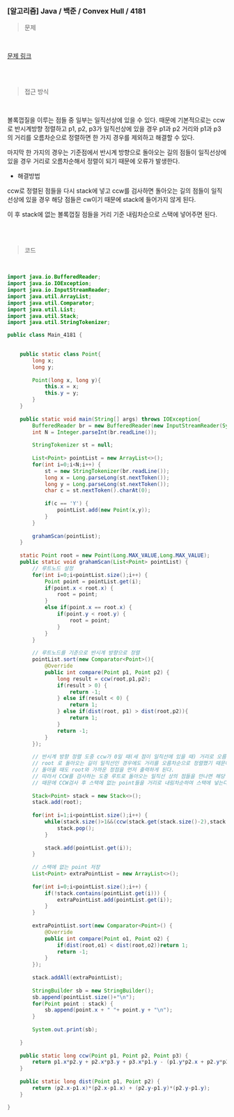<h3>[알고리즘]  Java / 백준 /  Convex Hull / 4181 </h3>

> 문제
> 

<br>

[문제 링크](https://www.acmicpc.net/problem/4181)

<br>

<br>

> 접근 방식
> 

<br>

볼록껍질을 이루는 점들 중 일부는 일직선상에 있을 수 있다. 때문에 기본적으로는 ccw로 반시계방향 정렬하고 p1, p2, p3가 일직선상에 있을 경우 p1과 p2 거리와 p1과 p3의 거리를 오름차순으로 정렬하면 한 가지 경우를 제외하고 해결할 수 있다.

마지막 한 가지의 경우는 기준점에서 반시계 방향으로 돌아오는 길의 점들이 일직선상에 있을 경우 거리로 오름차순해서 정렬이 되기 때문에 오류가 발생한다. 

- 해결방법

ccw로 정렬된 점들을 다시 stack에 넣고 ccw를 검사하면 돌아오는 길의 점들이 일직선상에 있을 경우 해당 점들은 cw이기 때문에 stack에 들어가지 않게 된다.

이 후 stack에 없는 볼록껍질 점들을 거리 기준 내림차순으로 스택에 넣어주면 된다.

<br>
<br>

> 코드
> 

<br>

```java
import java.io.BufferedReader;
import java.io.IOException;
import java.io.InputStreamReader;
import java.util.ArrayList;
import java.util.Comparator;
import java.util.List;
import java.util.Stack;
import java.util.StringTokenizer;

public class Main_4181 {

	
	public static class Point{
		long x;
		long y;
		
		Point(long x, long y){
			this.x = x;
			this.y = y;
		}
	}
	
	public static void main(String[] args) throws IOException{
		BufferedReader br = new BufferedReader(new InputStreamReader(System.in));
		int N = Integer.parseInt(br.readLine());
		
		StringTokenizer st = null;
		
		List<Point> pointList = new ArrayList<>();
		for(int i=0;i<N;i++) {
			st = new StringTokenizer(br.readLine());
			long x = Long.parseLong(st.nextToken());
			long y = Long.parseLong(st.nextToken());
			char c = st.nextToken().charAt(0);
			
			if(c == 'Y') {
				pointList.add(new Point(x,y));
			}
		}
		
		grahamScan(pointList);
	}
	
	static Point root = new Point(Long.MAX_VALUE,Long.MAX_VALUE);
	public static void grahamScan(List<Point> pointList) {
		// 루트노드 설정
		for(int i=0;i<pointList.size();i++) {
			Point point = pointList.get(i);
			if(point.x < root.x) {
				root = point;
			}
			else if(point.x == root.x) {
				if(point.y < root.y) {
					root = point;
				}
			}
		}
		
		// 루트노드를 기준으로 반시계 방향으로 정렬
		pointList.sort(new Comparator<Point>(){
			@Override
			public int compare(Point p1, Point p2) {
				long result = ccw(root,p1,p2);
				if(result > 0) {
					return -1;
				} else if(result < 0) {
					return 1;
				} else if(dist(root, p1) > dist(root,p2)){
					return 1;
				}
				return -1;
			}
		});
		
		// 반시계 방향 정렬 도중 ccw가 0일 때(세 점이 일직선에 있을 때) 거리로 오름차순 하였다.
		// root 로 돌아오는 길이 일직선인 경우에도 거리를 오름차순으로 정렬했기 때문에 
		// 돌아올 때도 root와 가까운 정점을 먼저 출력하게 된다.
		// 따라서 CCW를 검사하는 도중 루트로 돌아오는 일직선 상의 점들을 만나면 해당 점들은 CW가 되어 스택에서 빠지게 된다.
		// 때문에 CCW검사 후 스택에 없는 point들을 거리로 내림차순하여 스택에 넣는다.
		
		Stack<Point> stack = new Stack<>();
		stack.add(root);
		
		for(int i=1;i<pointList.size();i++) {
			while(stack.size()>1&&(ccw(stack.get(stack.size()-2),stack.get(stack.size()-1),pointList.get(i)) < 0)) {
				stack.pop();
			}
			
			stack.add(pointList.get(i));
		}
		
		// 스택에 없는 point 저장
		List<Point> extraPointList = new ArrayList<>();
		
		for(int i=0;i<pointList.size();i++) {
			if(!stack.contains(pointList.get(i))) {
				extraPointList.add(pointList.get(i));
			}
		}
		
		extraPointList.sort(new Comparator<Point>() {
			@Override
			public int compare(Point o1, Point o2) {
				if(dist(root,o1) < dist(root,o2))return 1;
				return -1;
			}
		});
		
		stack.addAll(extraPointList);
		
		StringBuilder sb = new StringBuilder();
		sb.append(pointList.size()+"\n");
		for(Point point : stack) {
			sb.append(point.x + " "+ point.y + "\n");
		}
		
		System.out.print(sb);
		
	}
	
	public static long ccw(Point p1, Point p2, Point p3) {
		return p1.x*p2.y + p2.x*p3.y + p3.x*p1.y - (p1.y*p2.x + p2.y*p3.x + p3.y*p1.x);
	}
	
	public static long dist(Point p1, Point p2) {
		return (p2.x-p1.x)*(p2.x-p1.x) + (p2.y-p1.y)*(p2.y-p1.y);
	}

}
```
